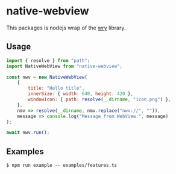 # native-webview

This packages is nodejs wrap of the [wry](https://github.com/tauri-apps/wry) library.

## Usage

```js
import { resolve } from "path";
import NativeWebView from "native-webview";

const nwv = new NativeWebView(
    {
        title: "Hello title",
        innerSize: { width: 640, height: 420 },
        windowIcon: { path: resolve(__dirname, "icon.png") },
    },
    nmv => resolve(__dirname, nmv.replace("nwv://", "")),
    message => console.log("Message from WebView:", message)
);

await nwv.run();
```

## Examples

    $ npm run example -- examples/features.ts
